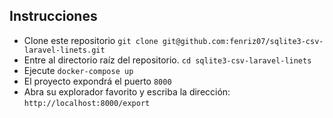 
## Instrucciones

- Clone este repositorio ```git clone git@github.com:fenriz07/sqlite3-csv-laravel-linets.git```
- Entre al directorio raíz del repositorio. ```cd sqlite3-csv-laravel-linets```
- Ejecute ```docker-compose up```
- El proyecto expondrá el puerto ```8000```
- Abra su explorador favorito y escriba la dirección: ```http://localhost:8000/export```
